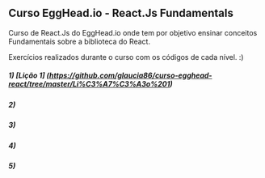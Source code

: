 ## Curso EggHead.io - React.Js Fundamentals

Curso de React.Js do EggHead.io onde tem por objetivo ensinar conceitos Fundamentais sobre a biblioteca do React.

Exercícios realizados durante o curso com os códigos de cada nível. :)

##### 1) [Lição 1] (https://github.com/glaucia86/curso-egghead-react/tree/master/Li%C3%A7%C3%A3o%201)
##### 2) 
##### 3) 
##### 4) 
##### 5) 
